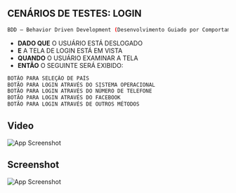 
## CENÁRIOS DE TESTES: LOGIN
```bash
BDD — Behavior Driven Development (Desenvolvimento Guiado por Comportamento).
```
- **DADO QUE** O USUÁRIO ESTÁ DESLOGADO
- **E** A TELA DE LOGIN ESTÁ EM VISTA
- **QUANDO** O USUÁRIO EXAMINAR A TELA
- **ENTÃO** O SEGUINTE SERÁ EXIBIDO:

```bash
BOTÃO PARA SELEÇÃO DE PAÍS
BOTÃO PARA LOGIN ATRAVÉS DO SISTEMA OPERACIONAL
BOTÃO PARA LOGIN ATRAVÉS DO NÚMERO DE TELEFONE
BOTÃO PARA LOGIN ATRAVÉS DO FACEBOOK
BOTÃO PARA LOGIN ATRAVÉS DE OUTROS MÉTODOS
```
## Video
![App Screenshot]([https://media.discordapp.net/attachments/993982266273452053/995813069152325753/unknown.png?width=1329&height=683](https://discord.com/channels/971008698459775026/993982266273452053/995826223622127626))

## Screenshot
![App Screenshot](https://media.discordapp.net/attachments/993982266273452053/995813069152325753/unknown.png?width=1329&height=683)



